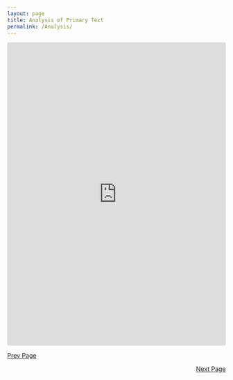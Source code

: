 ```yaml
---
layout: page
title: Analysis of Primary Text
permalink: /Analysis/
---
```


<iframe src="https://uploads.knightlab.com/storymapjs/3300ccceabf8b03fdd288fe840c4eea8/query-text-storymap/index.html" frameborder="0" width="100%" height="700"></iframe>

[Prev Page](../Quant)
<div style="text-align: right"> <a href="../Modern">Next Page</a> </div>

